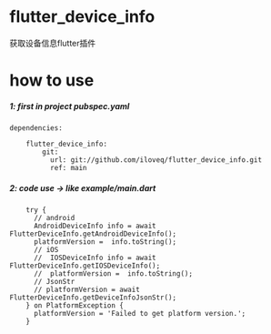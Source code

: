 # flutter_device_info
获取设备信息flutter插件

# how to use

##### 1: first in project  pubspec.yaml

```
dependencies:

    flutter_device_info:
        git:
          url: git://github.com/iloveq/flutter_device_info.git
          ref: main

```

##### 2: code use -> like example/main.dart

```
    try {
      // android
      AndroidDeviceInfo info = await FlutterDeviceInfo.getAndroidDeviceInfo();
      platformVersion =  info.toString();
      // iOS
      //  IOSDeviceInfo info = await FlutterDeviceInfo.getIOSDeviceInfo();
      //  platformVersion =  info.toString();
      // JsonStr
      // platformVersion = await FlutterDeviceInfo.getDeviceInfoJsonStr();
    } on PlatformException {
      platformVersion = 'Failed to get platform version.';
    }
```
